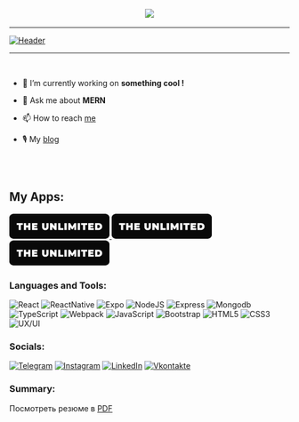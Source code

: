 <p align="center">
  <img src="https://readme-typing-svg.demolab.com/?lines=Hi,+I'm+Pavloging;Middle+Developer;4%2B+years+of+coding+experience;Always+learning+new+things&font=Fira+Code&center=true&width=440&height=45&color=f75c7e&vCenter=true&pause=1000&size=24" />
</p>

---

[![Header](https://ic.wampi.ru/2023/01/30/header.gif)](https://t.me/pavloging)

---

<br>

- 🔭 I’m currently working on **something cool !**

- 💬 Ask me about **MERN**

- 📫 How to reach <a href="https://t.me/pavloging">me</a>

- 🎙 My <a href="https://t.me/pavloging_way">blog</a>

<br>
<br>

## My Apps:

<a href="https://hypedroop.netlify.app/" target="_blank">
  <img src="https://github.com/AlexeyShpavda/alexeyshpavda/blob/master/assets/the_unlimited.png" alt="The Unlimited" width="180"/>
</a>
<a href="https://github.com/pavloging/TrainX" target="_blank">
  <img src="https://github.com/AlexeyShpavda/alexeyshpavda/blob/master/assets/the_unlimited.png" alt="The Unlimited" width="180"/>
</a>
<a href="https://cenema.netlify.app/" target="_blank">
  <img src="https://github.com/AlexeyShpavda/alexeyshpavda/blob/master/assets/the_unlimited.png" alt="The Unlimited" width="180"/>
</a>

### Languages and Tools:

![React](https://img.shields.io/badge/-React-090909?style=for-the-badge&logo=react)
![ReactNative](https://img.shields.io/badge/-Expo-090909?style=for-the-badge&logo=node)
![Expo](https://img.shields.io/badge/-ReactNative-090909?style=for-the-badge&logo=node)
![NodeJS](https://img.shields.io/badge/-NodeJS-090909?style=for-the-badge&logo=node)
![Express](https://img.shields.io/badge/-Express-090909?style=for-the-badge&logo=express)
![Mongodb](https://img.shields.io/badge/-Mongodb-090909?style=for-the-badge&logo=mongodb)
![TypeScript](https://img.shields.io/badge/-TypeScript-090909?style=for-the-badge&logo=typyscript)
![Webpack](https://img.shields.io/badge/-Webpack-090909?style=for-the-badge&logo=webpack)
![JavaScript](https://img.shields.io/badge/-JavaScript-090909?style=for-the-badge&logo=javascript)
![Bootstrap](https://img.shields.io/badge/-Bootstrap-090909?style=for-the-badge&logo=bootstrap)
![HTML5](https://img.shields.io/badge/-HTML5-090909?style=for-the-badge&logo=html)
![CSS3](https://img.shields.io/badge/-CSS3-090909?style=for-the-badge&logo=css)
![UX/UI](https://img.shields.io/badge/-UX/UI-090909?style=for-the-badge&logo=ux)

### Socials:

[![Telegram](https://img.shields.io/badge/-Telegram-090909?style=for-the-badge&logo=telegram&logoColor=27A0D9)](https://t.me/pavloging)
[![Instagram](https://img.shields.io/badge/-Instagram-090909?style=for-the-badge&logo=instagram&logoColor=B4068E)](https://www.instagram.com/pavloging)
[![LinkedIn](https://img.shields.io/badge/-LinkedIn-090909?style=for-the-badge&logo=linkedin&logoColor=007BB6)](https://www.linkedin.com/in/pavlogingg)
[![Vkontakte](https://img.shields.io/badge/-Vkontakte-090909?style=for-the-badge&logo=Vk&logoColor=4F7DB3)](https://vk.com/pavloging)

### Summary:

Посмотреть резюме в <a href="http://d.zaix.ru/AkFW.pdf" target="_blank">PDF</a>

